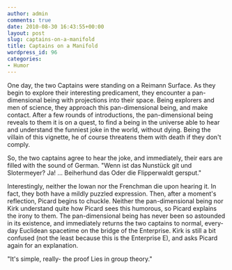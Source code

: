 ```yaml
---
author: admin
comments: true
date: 2010-08-30 16:43:55+00:00
layout: post
slug: captains-on-a-manifold
title: Captains on a Manifold
wordpress_id: 96
categories:
- Humor
---
```


One day, the two Captains were standing on a Reimann Surface. As they begin to explore their interesting predicament, they encounter a pan-dimensional being with projections into their space. Being explorers and men of science, they approach this pan-dimensional being, and make contact. After a few rounds of introductions, the pan-dimensional being reveals to them it is on a quest, to find a being in the universe able to hear and understand the funniest joke in the world, without dying. Being the villain of this vignette, he of course threatens them with death if they don't comply.

So, the two captains agree to hear the joke, and immediately, their ears are filled with the sound of German. "Wenn ist das Nunstück git und Slotermeyer? Ja! … Beiherhund das Oder die Flipperwaldt gersput."

Interestingly, neither the Iowan nor the Frenchman die upon hearing it. In fact, they both have a mildly puzzled expression. Then, after a moment's reflection, Picard begins to chuckle. Neither the pan-dimensional being nor Kirk understand quite how Picard sees this humorous, so Picard explains the irony to them. The pan-dimensional being has never been so astounded in its existence, and immediately returns the two captains to normal, every-day Euclidean spacetime on the bridge of the Enterprise. Kirk is still a bit confused (not the least because this is the Enterprise E), and asks Picard again for an explanation.

"It's simple, really- the proof Lies in group theory."

